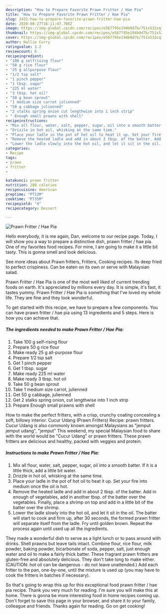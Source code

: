 ```yaml
---
description: "How to Prepare Favorite Prawn Fritter / Hae Pia"
title: "How to Prepare Favorite Prawn Fritter / Hae Pia"
slug: 2432-how-to-prepare-favorite-prawn-fritter-hae-pia
date: 2020-08-27T16:11:47.708Z
image: https://img-global.cpcdn.com/recipes/e567795e194b0d7b/751x532cq70/prawn-fritter-hae-pia-recipe-main-photo.jpg
thumbnail: https://img-global.cpcdn.com/recipes/e567795e194b0d7b/751x532cq70/prawn-fritter-hae-pia-recipe-main-photo.jpg
cover: https://img-global.cpcdn.com/recipes/e567795e194b0d7b/751x532cq70/prawn-fritter-hae-pia-recipe-main-photo.jpg
author: Hallie Curry
ratingvalue: 3.2
reviewcount: 6
recipeingredient:
- "100 g selfrising flour"
- "50 g rice flour"
- "25 g allpurpose flour"
- "1/2 tsp salt"
- "1 pinch pepper"
- "1 tbsp. sugar"
- "225 ml water"
- "3 tbsp. hot oil"
- "50 g bean sprout"
- "1 medium size carrot julienned"
- "50 g cabbage julienned"
- "2 stalks spring onion cut lengthwise into 1 inch strip"
- " Enough small prawns with shell"
recipeinstructions:
- "Mix all flour, water, salt, pepper, sugar, oil into a smooth batter. If it is a little thick, add a little bit water."
- "Drizzle in hot oil, whisking at the same time."
- "Place your ladle in the pot of hot oil to heat it up. Set your fire into medium once the oil is hot."
- "Remove the heated ladle and add in about 2 tbsp. of the batter. Add in enough of vegetables, add in another tbsp. of the batter over the vegetables. Finally, place a shrimp on top and add in a little bit of the batter over the shrimp."
- "Lower the ladle slowly into the hot oil, and let it sit in the oil. The batter will start to cook and firm up, after 30 seconds, the formed prawn fritter will separate itself from the ladle. Fry until golden brown. Repeat the process again until used up all the ingredients."
categories:
- Recipe
tags:
- prawn
- fritter
- 

katakunci: prawn fritter  
nutrition: 280 calories
recipecuisine: American
preptime: "PT12M"
cooktime: "PT35M"
recipeyield: "4"
recipecategory: Dessert

---
```



![Prawn Fritter / Hae Pia](https://img-global.cpcdn.com/recipes/e567795e194b0d7b/751x532cq70/prawn-fritter-hae-pia-recipe-main-photo.jpg)

Hello everybody, it is me again, Dan, welcome to our recipe page. Today, I will show you a way to prepare a distinctive dish, prawn fritter / hae pia. One of my favorites food recipes. For mine, I am going to make it a little bit tasty. This is gonna smell and look delicious.

See more ideas about Prawn fritters, Fritters, Cooking recipes. Its deep fried to perfect crispiness. Can be eaten on its own or serve with Malaysian salad.

Prawn Fritter / Hae Pia is one of the most well liked of current trending foods on earth. It's appreciated by millions every day. It is simple, it's fast, it tastes yummy. Prawn Fritter / Hae Pia is something that I've loved my whole life. They are fine and they look wonderful.


To get started with this recipe, we have to prepare a few components. You can have prawn fritter / hae pia using 13 ingredients and 5 steps. Here is how you can achieve that.

<!--inarticleads1-->

##### The ingredients needed to make Prawn Fritter / Hae Pia:

1. Take 100 g self-rising flour
1. Prepare 50 g rice flour
1. Make ready 25 g all-purpose flour
1. Prepare 1/2 tsp salt
1. Get 1 pinch pepper
1. Get 1 tbsp. sugar
1. Make ready 225 ml water
1. Make ready 3 tbsp. hot oil
1. Take 50 g bean sprout
1. Take 1 medium size carrot, julienned
1. Get 50 g cabbage, julienned
1. Get 2 stalks spring onion, cut lengthwise into 1 inch strip
1. Prepare  Enough small prawns with shell


How to make the perfect fritters, with a crisp, crunchy coating concealing a soft, billowy interior. Cucur Udang (Prawn Fritters) Recipe: prawn fritters. Cucur Udang is also commonly known amongst Malaysians as &#34;jemput jemput udang&#34;, &#34;jemput&#34; This weekend, my special Malaysian food to share with the world would be &#34;Cucur Udang&#34; or prawn fritters. These prawn fritters are delicious and healthy, packed with veggies and protein. 

<!--inarticleads2-->

##### Instructions to make Prawn Fritter / Hae Pia:

1. Mix all flour, water, salt, pepper, sugar, oil into a smooth batter. If it is a little thick, add a little bit water.
1. Drizzle in hot oil, whisking at the same time.
1. Place your ladle in the pot of hot oil to heat it up. Set your fire into medium once the oil is hot.
1. Remove the heated ladle and add in about 2 tbsp. of the batter. Add in enough of vegetables, add in another tbsp. of the batter over the vegetables. Finally, place a shrimp on top and add in a little bit of the batter over the shrimp.
1. Lower the ladle slowly into the hot oil, and let it sit in the oil. The batter will start to cook and firm up, after 30 seconds, the formed prawn fritter will separate itself from the ladle. Fry until golden brown. Repeat the process again until used up all the ingredients.


They made a wonderful dish to serve as a light lunch or to pass around with drinks. Shell prawns but leave tails intact. Combine flour, rice flour, milk powder, baking powder, bicarbonate of soda, pepper, salt, just enough water and oil to make a fairly thick batter. These fragrant prawn fritters are gluten-free and absolutely delicious. They don&#39;t take long to make either. (CAUTION: hot oil can be dangerous - do not leave unattended.) Add each fritter to the pan, one-by-one, until the mixture is used up (you may have to cook the fritters in batches if necessary). 

So that's going to wrap this up for this exceptional food prawn fritter / hae pia recipe. Thank you very much for reading. I'm sure you will make this at home. There is gonna be more interesting food in home recipes coming up. Don't forget to save this page in your browser, and share it to your family, colleague and friends. Thanks again for reading. Go on get cooking!
